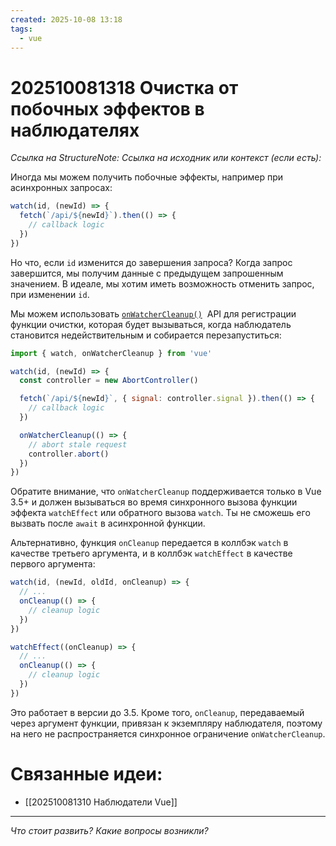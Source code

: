 ```yaml
---
created: 2025-10-08 13:18
tags:
  - vue
---
```

# 202510081318 Очистка от побочных эффектов в наблюдателях

*Ссылка на StructureNote:*
*Ссылка на исходник или контекст (если есть):* 

Иногда мы можем получить побочные эффекты, например при асинхронных запросах:

```js
watch(id, (newId) => {
  fetch(`/api/${newId}`).then(() => {
    // callback logic
  })
})
```

Но что, если `id` изменится до завершения запроса? Когда запрос завершится, мы получим данные с предыдущем запрошенным значением. В идеале, мы хотим иметь возможность отменить запрос, при изменении `id`.

Мы можем использовать [`onWatcherCleanup()`](https://ru.vuejs.org/api/reactivity-core.html#onwatchercleanup)  API для регистрации функции очистки, которая будет вызываться, когда наблюдатель становится недействительным и собирается перезапуститься:

```js
import { watch, onWatcherCleanup } from 'vue'

watch(id, (newId) => {
  const controller = new AbortController()

  fetch(`/api/${newId}`, { signal: controller.signal }).then(() => {
    // callback logic
  })

  onWatcherCleanup(() => {
    // abort stale request
    controller.abort()
  })
})
```

Обратите внимание, что `onWatcherCleanup` поддерживается только в Vue 3.5+ и должен вызываться во время синхронного вызова функции эффекта `watchEffect` или обратного вызова `watch`. Ты не сможешь его вызвать после `await` в асинхронной функции.

Альтернативно, функция `onCleanup` передается в коллбэк `watch` в качестве третьего аргумента, и в коллбэк `watchEffect` в качестве первого аргумента:

```js
watch(id, (newId, oldId, onCleanup) => {
  // ...
  onCleanup(() => {
    // cleanup logic
  })
})

watchEffect((onCleanup) => {
  // ...
  onCleanup(() => {
    // cleanup logic
  })
})
```

Это работает в версии до 3.5. Кроме того, `onCleanup`, передаваемый через аргумент функции, привязан к экземпляру наблюдателя, поэтому на него не распространяется синхронное ограничение `onWatcherCleanup`.

# Связанные идеи:

* [[202510081310 Наблюдатели Vue]]
---

*Что стоит развить? Какие вопросы возникли?*
